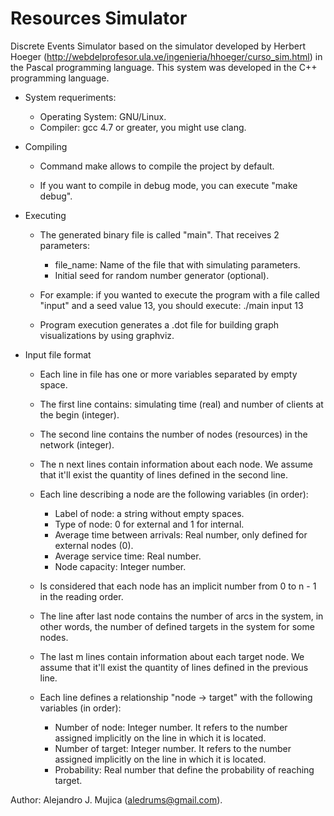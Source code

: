 # Resources Simulator

Discrete Events Simulator based on the simulator developed by Herbert Hoeger
(http://webdelprofesor.ula.ve/ingenieria/hhoeger/curso_sim.html) in the Pascal programming language. This system was developed in the C++ programming language.

* System requeriments:

  - Operating System: GNU/Linux.
  - Compiler: gcc 4.7 or greater, you might use clang.

* Compiling

  - Command make allows to compile the project by default.

  - If you want to compile in debug mode, you can execute "make debug".

* Executing

  - The generated binary file is called "main". That receives 2 parameters:
     - file_name: Name of the file that with simulating parameters.
     - Initial seed for random number generator (optional).

  - For example: if you wanted to execute the program with a file called "input"
                 and a seed value 13, you should execute: ./main input 13

  - Program execution generates a .dot file for building graph visualizations by
    using graphviz.

* Input file format

  - Each line in file has one or more variables separated by empty space.

  - The first line contains: simulating time (real) and number of clients at the
    begin (integer).

  - The second line contains the number of nodes (resources) in the network
    (integer).

  - The n next lines contain information about each node. We assume that it'll
    exist the quantity of lines defined in the second line.

  - Each line describing a node are the following variables (in order):
      - Label of node: a string without empty spaces.
      - Type of node: 0 for external and 1 for internal.
      - Average time between arrivals: Real number, only defined for external
        nodes (0).
      - Average service time: Real number.
      - Node capacity: Integer number.

  - Is considered that each node has an implicit number from 0 to n - 1 in the
    reading order.

  - The line after last node contains the number of arcs in the system, in other
    words, the number of defined targets in the system for some nodes.

  - The last m lines contain information about each target node. We assume that
    it'll exist the quantity of lines defined in the previous line.

  - Each line defines a relationship "node -> target" with the following
    variables (in order):
      - Number of node: Integer number. It refers to the number assigned
        implicitly on the line in which it is located.
      - Number of target: Integer number. It refers to the number assigned
        implicitly on the line in which it is located.
      - Probability: Real number that define the probability of reaching target.


Author: Alejandro J. Mujica (aledrums@gmail.com).

